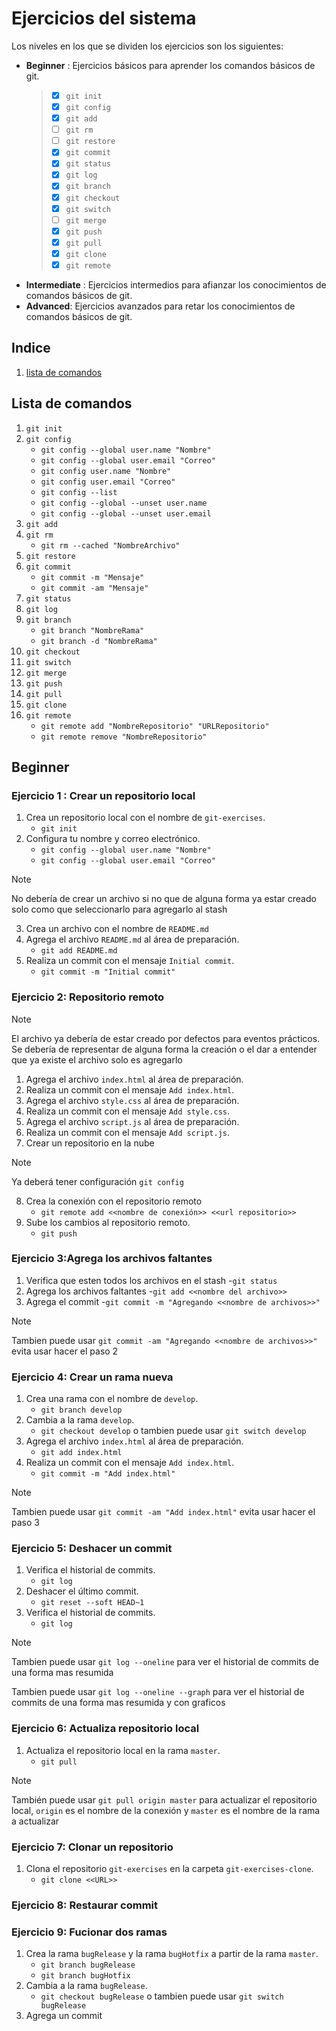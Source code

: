 # Ejercicios del sistema
Los niveles en los que se dividen los ejercicios son los siguientes:
- __Beginner__ : Ejercicios básicos para aprender los comandos básicos de git.
    >- [x] `git init`
    >- [x] `git config`
    >- [x] `git add`
    >- [ ] `git rm`
    >- [ ] `git restore`
    >- [x] `git commit`
    >- [x] `git status`
    >- [x] `git log`
    >- [x] `git branch`
    >- [x] `git checkout`
    >- [x] `git switch`
    >- [ ] `git merge`
    >- [x] `git push`
    >- [x] `git pull`
    >- [x] `git clone`
    >- [x] `git remote`
- __Intermediate__ : Ejercicios intermedios para afianzar los conocimientos de comandos básicos de git.
- __Advanced__: Ejercicios avanzados para retar los conocimientos de comandos básicos de git.
## Indice
1. [lista de comandos](#lista-de-comandos)
## Lista de comandos
1. `git init`
2. `git config`
    - `git config --global user.name "Nombre"`
    - `git config --global user.email "Correo"`
    - `git config user.name "Nombre"`
    - `git config user.email "Correo"`
    - `git config --list`
    - `git config --global --unset user.name`
    - `git config --global --unset user.email`
3. `git add`
4. `git rm`
    - `git rm --cached "NombreArchivo"`
5. `git restore`
6. `git commit`
    - `git commit -m "Mensaje"`
    - `git commit -am "Mensaje"`
7. `git status`
8. `git log`
9. `git branch`
    - `git branch "NombreRama"`
    - `git branch -d "NombreRama"`
10. `git checkout`
11. `git switch`
12. `git merge`
13. `git push`
14. `git pull`
15. `git clone`
16. `git remote`
    - `git remote add "NombreRepositorio" "URLRepositorio"`
    - `git remote remove "NombreRepositorio"`
## Beginner
### Ejercicio 1 : Crear un repositorio local
1. Crea un repositorio local con el nombre de `git-exercises`.
    - `git init`
2. Configura tu nombre y correo electrónico.
    - `git config --global user.name "Nombre"`
    - `git config --global user.email "Correo"`
>[!NOTE]
>No debería de crear un archivo si no que de alguna forma ya estar creado solo como que seleccionarlo para agregarlo al stash
3. Crea un archivo con el nombre de `README.md`
4. Agrega el archivo `README.md` al área de preparación.
    - `git add README.md`
5. Realiza un commit con el mensaje `Initial commit`.
    - `git commit -m "Initial commit"`
### Ejercicio 2: Repositorio remoto
>[!NOTE]
>El archivo ya debería de estar creado por defectos para eventos prácticos. Se debería de representar de alguna forma la creación o el dar a entender que ya existe el archivo solo es agregarlo
1. Agrega el archivo `index.html` al área de preparación.
2. Realiza un commit con el mensaje `Add index.html`.
3. Agrega el archivo `style.css` al área de preparación.
4. Realiza un commit con el mensaje `Add style.css`.
5. Agrega el archivo `script.js` al área de preparación.
6. Realiza un commit con el mensaje `Add script.js`.
7. Crear un repositorio en la nube
>[!NOTE]
>Ya deberá tener configuración `git config`
8. Crea la conexión con el repositorio remoto
    - `git remote add <<nombre de conexión>> <<url repositorio>>`
7. Sube los cambios al repositorio remoto.
    - `git push`
### Ejercicio 3:Agrega los archivos faltantes
1. Verifica que esten todos los archivos en el stash
    -`git status`
2. Agrega los archivos faltantes
    -`git add <<nombre del archivo>>`
3. Agrega el commit
    -`git commit -m "Agregando <<nombre de archivos>>"`
>[!NOTE]
> Tambien puede usar `git commit -am "Agregando <<nombre de archivos>>"` evita usar hacer el paso 2
### Ejercicio 4: Crear un rama nueva
1. Crea una rama con el nombre de `develop`.
    - `git branch develop`
2. Cambia a la rama `develop`.
    - `git checkout develop` o tambien puede usar `git switch develop`
3. Agrega el archivo `index.html` al área de preparación.
    - `git add index.html`
4. Realiza un commit con el mensaje `Add index.html`.
    - `git commit -m "Add index.html"`
>[!NOTE]
> Tambien puede usar `git commit -am "Add index.html"` evita usar hacer el paso 3
### Ejercicio 5: Deshacer un commit
1. Verifica el historial de commits.
    - `git log`
2. Deshacer el último commit.
    - `git reset --soft HEAD~1`
3. Verifica el historial de commits.
    - `git log`
>[!NOTE]
> Tambien puede usar `git log --oneline` para ver el historial de commits de una forma mas resumida
>
> Tambien puede usar `git log --oneline --graph` para ver el historial de commits de una forma mas resumida y con graficos
### Ejercicio 6: Actualiza repositorio local
1. Actualiza el repositorio local en la rama `master`.
    - `git pull`
>[!NOTE]
> También puede usar `git pull origin master` para actualizar el repositorio local, `origin` es el nombre de la conexión y `master` es el nombre de la rama a actualizar
### Ejercicio 7: Clonar un repositorio
1. Clona el repositorio `git-exercises` en la carpeta `git-exercises-clone`.
    - `git clone <<URL>>`
### Ejercicio 8: Restaurar commit
### Ejercicio 9: Fucionar dos ramas
1. Crea la rama `bugRelease` y la rama `bugHotfix` a partir de la rama `master`.
    - `git branch bugRelease`
    - `git branch bugHotfix`
2. Cambia a la rama `bugRelease`.
    - `git checkout bugRelease` o tambien puede usar `git switch bugRelease`
3. Agrega un commit  